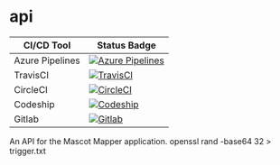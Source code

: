# api
| CI/CD Tool | Status Badge |
|-----------------|------------------------------------------------------------------------------------------------------------------------------------------------------------------------------------------------------------------------------------|
| Azure Pipelines | [![Azure Pipelines](https://dev.azure.com/automate6500/mascot_mapper_api/_apis/build/status/automate6500.api?branchName=master)](https://dev.azure.com/automate6500/mascot_mapper_api/_build/latest?definitionId=4&branchName=master) |
| TravisCI | [![TravisCI](https://travis-ci.org/automate6500/api2.svg?branch=master)](https://travis-ci.org/automate6500/api2) |
| CircleCI | [![CircleCI](https://circleci.com/gh/cakedish/api.svg?style=svg)](https://circleci.com/gh/cakedish/api) |
| Codeship | [![Codeship](https://app.codeship.com/projects/2c4330f0-fd3b-0136-9be8-761409b7ebdb/status?branch=master)](/projects/322484) |
| Gitlab | [![Gitlab](https://gitlab.com/automate6500/api/badges/master/pipeline.svg)](https://gitlab.com/automate6500/api) |

An API for the Mascot Mapper application.
openssl rand -base64 32 > trigger.txt
